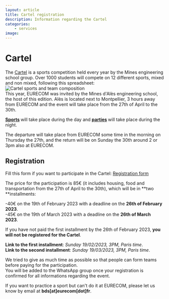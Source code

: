 ```yaml
---
layout: article
title: Cartel registration
description: Information regarding the Cartel
categories:
    - services
image: 
---
```


# Cartel 

The <a href="https://cartel-ales.fr/index.html" target="_blank">Cartel</a> is a sports competition held every year by the Mines engineering school group. Over 1000 students will compete on 12 different sports, mixed and non mixed, following this spreadsheet:  
![Cartel sports and team composition](../../quota.png)  
This year, EURECOM was invited by the Mines d'Alès engineering school, the host of this edition. Alès is located next to Montpellier, 3 hours away from EURECOM and the event will take place from the 27th of April to the 30th.
<p><b><a href="https://www.youtube.com/watch?v=x8UEKiA4sYc" target="_blank">Sports</a> </b>will take place during the day and <b><a href="https://www.youtube.com/watch?v=wRyIInWDC60" target="_blank">parties</a> </b>will take place during the night.</p>

The departure will take place from EURECOM some time in the morning on Thursday the 27th, and the return will be on Sunday the 30th around 2 or 3pm also at EURECOM.

## Registration
Fill this form if you want to participate in the Cartel: <a href="https://docs.google.com/forms/d/13vzw4HY7mU-OBn6K66X-4sYpkrefzFmr0ug9Fu7hA0g" target="_blank">Registration form</a>  <i class="fa-solid fa-scroll"></i> 

The price for the participation is 85€ (it includes housing, food and transportation from the 27th of April to the 30th), which will be in **two **installments:  

-40€ on the 19th of February 2023 with a deadline on the **26th of February 2023**.   
-45€ on the 19th of March 2023 with a deadline on the **26th of March 2023**.

If you have not paid the first installment by the 26th of February 2023, **you will not be registered for the Cartel**.  
  
**Link to the first installment**: *Sunday 19/02/2023, 3PM, Paris time*.  
**Link to the second installment**: *Sunday 19/03/2023, 3PM, Paris time*.  
  
We tried to give as much time as possible so that people can form teams before paying for the participation.  
You will be added to the WhatsApp group once your registration is confirmed for all informations regarding the event.  
  
If you want to practice a sport but can't do it at EURECOM, please let us know by email at **bds[at]eurecom[dot]fr**.

